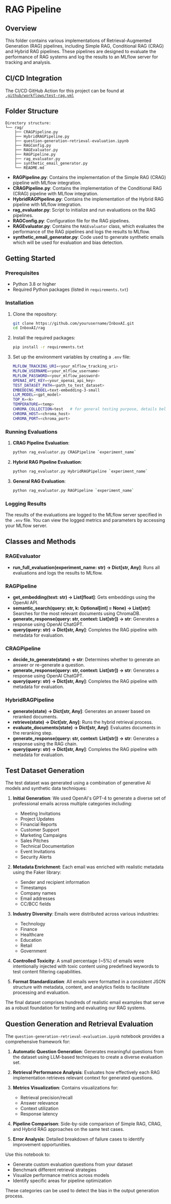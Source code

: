 # RAG Pipeline

## Overview

This folder contains various implementations of Retrieval-Augmented Generation (RAG) pipelines, including Simple RAG, Conditional RAG (CRAG) and Hybrid RAG pipelines. These pipelines are designed to evaluate the performance of RAG systems and log the results to an MLflow server for tracking and analysis.

## CI/CD Integration

The CI/CD GitHub Action for this project can be found at [`.github/workflows/test-rag.yml`](../.github/workflows/test-rag.yml)

## Folder Structure

```
Directory structure:
└── rag/
    ├── CRAGPipeline.py
    ├── HybridRAGPipeline.py
    ├── question-generation-retrieval-evaluation.ipynb
    ├── RAGConfig.py
    ├── RAGEvaluator.py
    ├── RAGPipeline.py
    ├── rag_evaluator.py
    ├── synthetic_email_generator.py
    └── README.md
```

- **RAGPipeline.py**: Contains the implementation of the Simple RAG (CRAG) pipeline with MLflow integration.
- **CRAGPipeline.py**: Contains the implementation of the Conditional RAG (CRAG) pipeline with MLflow integration.
- **HybridRAGPipeline.py**: Contains the implementation of the Hybrid RAG pipeline with MLflow integration.
- **rag_evaluator.py**: Script to initialize and run evaluations on the RAG pipelines.
- **RAGConfig.py**: Configuration file for the RAG pipelines.
- **RAGEvaluator.py**: Contains the `RAGEvaluator` class, which evaluates the performance of the RAG pipelines and logs the results to MLflow.
- **synthetic_email_generator.py**: Code used to generate synthetic emails which will be used for evaluation and bias detection.

## Getting Started

### Prerequisites

- Python 3.8 or higher
- Required Python packages (listed in `requirements.txt`)

### Installation

1. Clone the repository:
    ```sh
    git clone https://github.com/yourusername/InboxAI.git
    cd InboxAI/rag
    ```

2. Install the required packages:
    ```sh
    pip install -r requirements.txt
    ```

3. Set up the environment variables by creating a `.env` file:
    ```sh
    MLFLOW_TRACKING_URI=<your_mlflow_tracking_uri>
    MLFLOW_USERNAME=<your_mlflow_username>
    MLFLOW_PASSWORD=<your_mlflow_password>
    OPENAI_API_KEY=<your_openai_api_key>
    TEST_DATASET_PATH=<path_to_test_dataset>
    EMBEDDING_MODEL=text-embedding-3-small
    LLM_MODEL=<gpt_model>
    TOP_K=<k>
    TEMPERATURE=<temp>
    CHROMA_COLLECTION=test   # for general testing purpose, details below
    CHROMA_HOST=<chroma_host>
    CHROMA_PORT=<chroma_port>
    ```

### Running Evaluations

1. **CRAG Pipeline Evaluation**:
    ```sh
    python rag_evaluator.py CRAGPipeline `experiment_name`
    ```

2. **Hybrid RAG Pipeline Evaluation**:
    ```sh
    python rag_evaluator.py HybridRAGPipeline `experiment_name`
    ```

3. **General RAG Evaluation**:
    ```sh
    python rag_evaluator.py RAGPipeline `experiment_name`
    ```

### Logging Results

The results of the evaluations are logged to the MLflow server specified in the `.env` file. You can view the logged metrics and parameters by accessing your MLflow server.

## Classes and Methods

### RAGEvaluator

- **run_full_evaluation(experiment_name: str) -> Dict[str, Any]**: Runs all evaluations and logs the results to MLflow.

### RAGPipeline

- **get_embedding(text: str) -> List[float]**: Gets embeddings using the OpenAI API.
- **semantic_search(query: str, k: Optional[int] = None) -> List[str]**: Searches for the most relevant documents using ChromaDB.
- **generate_response(query: str, context: List[str]) -> str**: Generates a response using OpenAI ChatGPT.
- **query(query: str) -> Dict[str, Any]**: Completes the RAG pipeline with metadata for evaluation.

### CRAGPipeline

- **decide_to_generate(state) -> str**: Determines whether to generate an answer or re-generate a question.
- **generate_response(query: str, context: List[str]) -> str**: Generates a response using OpenAI ChatGPT.
- **query(query: str) -> Dict[str, Any]**: Completes the RAG pipeline with metadata for evaluation.

### HybridRAGPipeline

- **generate(state) -> Dict[str, Any]**: Generates an answer based on reranked documents.
- **retrieve(state) -> Dict[str, Any]**: Runs the hybrid retrieval process.
- **evaluate_documents(state) -> Dict[str, Any]**: Evaluates documents in the reranking step.
- **generate_response(query: str, context: List[str]) -> str**: Generates a response using the RAG chain.
- **query(query: str) -> Dict[str, Any]**: Completes the RAG pipeline with metadata for evaluation.


## Test Dataset Generation

The test dataset was generated using a combination of generative AI models and synthetic data techniques:

1. **Initial Generation**: We used OpenAI's GPT-4 to generate a diverse set of professional emails across multiple categories including:
    - Meeting Invitations
    - Project Updates
    - Financial Reports
    - Customer Support
    - Marketing Campaigns
    - Sales Pitches
    - Technical Documentation
    - Event Invitations
    - Security Alerts

2. **Metadata Enrichment**: Each email was enriched with realistic metadata using the Faker library:
    - Sender and recipient information
    - Timestamps
    - Company names
    - Email addresses
    - CC/BCC fields

3. **Industry Diversity**: Emails were distributed across various industries:
    - Technology
    - Finance
    - Healthcare
    - Education
    - Retail
    - Government

4. **Controlled Toxicity**: A small percentage (~5%) of emails were intentionally injected with toxic content using predefined keywords to test content filtering capabilities.

5. **Format Standardization**: All emails were formatted in a consistent JSON structure with metadata, content, and analytics fields to facilitate processing and evaluation.

The final dataset comprises hundreds of realistic email examples that serve as a robust foundation for testing and evaluating our RAG systems.

## Question Generation and Retrieval Evaluation

The `question-generation-retrieval-evaluation.ipynb` notebook provides a comprehensive framework for:

1. **Automatic Question Generation**: Generates meaningful questions from the dataset using LLM-based techniques to create a diverse evaluation set.

2. **Retrieval Performance Analysis**: Evaluates how effectively each RAG implementation retrieves relevant context for generated questions.

3. **Metrics Visualization**: Contains visualizations for:
    - Retrieval precision/recall
    - Answer relevance
    - Context utilization
    - Response latency

4. **Pipeline Comparison**: Side-by-side comparison of Simple RAG, CRAG, and Hybrid RAG approaches on the same test cases.

5. **Error Analysis**: Detailed breakdown of failure cases to identify improvement opportunities.

Use this notebook to:
- Generate custom evaluation questions from your dataset
- Benchmark different retrieval strategies
- Visualize performance metrics across models
- Identify specific areas for pipeline optimization

These categories can be used to detect the bias in the output generation process.
